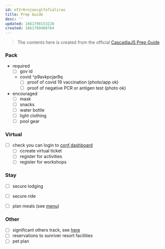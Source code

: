 ```yaml
---
id: of2r6rnjoocglfo7ialirao
title: Prep Guide
desc: ''
updated: 1661790153228
created: 1661789488764
---
```


> The contents here is created from the official [CascadiaJS Prep Guide](https://2022.cascadiajs.com/conference/prep)

### Pack
- required
	- [ ] gov id
	- covid ^p9avkpcjar8q
		- [ ] proof of covid 19 vaccination (photo/app ok)
		- [ ] proof of negative PCR or antigen test (photo ok)
- encouraged
	- [ ] mask
	- [ ] snacks
	- [ ] water bottle
	- [ ] light clothing
	- [ ] pool gear

### Virtual
- [ ] check you can login to [conf dashboard](https://2022.cascadiajs.com/home/login?message=Please%20log-in)
	- [ ] ccreate virtual ticket
	- [ ] register for activities
	- [ ] register for workshops

### Stay
- [ ] secure lodging
- [ ] secure ride
- [ ] plan meals (see [menu](https://2022.cascadiajs.com/conference/meals))


### Other
- [ ] significant others track, see [here](https://2022.cascadiajs.com/conference/so-track)
- [ ] reservations to sunriver resort facilities
- [ ] pet plan